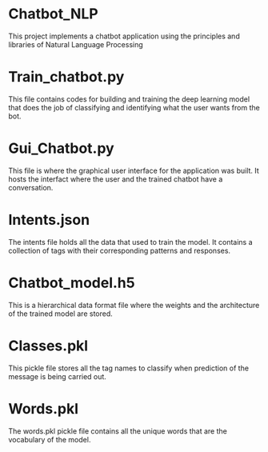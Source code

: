 # Chatbot_NLP

This project implements a chatbot application using the principles and libraries of Natural Language Processing

# Train_chatbot.py

This file contains codes for building and training the deep learning model that does the job of classifying and identifying what the user wants from the bot.

# Gui_Chatbot.py

This file is where  the graphical user interface for the application was built. It hosts the interfact where the user and the trained chatbot have a conversation.

# Intents.json

The intents file holds all the data that used to train the model. It contains a collection of tags with their corresponding patterns and responses.

# Chatbot_model.h5

This is a hierarchical data format file where the weights and the architecture of the trained model are stored.

# Classes.pkl

This pickle file stores all the tag names to classify when prediction of the message is being carried out.

# Words.pkl

The words.pkl pickle file contains all the unique words that are the vocabulary of the model.
